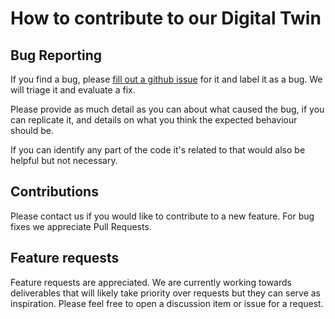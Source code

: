 # How to contribute to our Digital Twin

## Bug Reporting
If you find a bug, please [fill out a github issue](https://github.com/GeospatialResearch/Digital-Twins) for it and label it as a bug.
We will triage it and evaluate a fix.

Please provide as much detail as you can about what caused the bug, if you can replicate it, and details on what you think the expected behaviour should be.

If you can identify any part of the code it's related to that would also be helpful but not necessary.


## Contributions
Please contact us if you would like to contribute to a new feature. For bug fixes we appreciate Pull Requests.


## Feature requests
Feature requests are appreciated. We are currently working towards deliverables that will likely take priority over requests but they can serve as inspiration.
Please feel free to open a discussion item or issue for a request.
